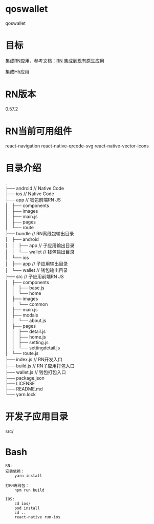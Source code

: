 # qoswallet
qoswallet

# 目标
集成RN应用，参考文档：[RN 集成到现有原生应用](https://reactnative.cn/docs/integration-with-existing-apps/)  

集成H5应用

# RN版本
0.57.2

# RN当前可用组件
react-navigation
react-native-qrcode-svg
react-native-vector-icons

# 目录介绍
.  
├── android // Native Code  
├── ios // Native Code  
├── app // 钱包前端RN JS   
│   ├── components  
│   ├── images  
│   ├── main.js  
│   ├── pages  
│   └── route  
├── bundle // RN离线包输出目录  
│   ├── android  
│   │   ├── app // 子应用输出目录  
│   │   └── wallet // 钱包输出目录  
│   └── ios  
│       ├── app // 子应用输出目录  
│       └── wallet // 钱包输出目录  
├── src // 子应用前端RN JS  
│   ├── components  
│   │   ├── base.js  
│   │   └── home  
│   ├── images  
│   │   └── common  
│   ├── main.js  
│   ├── modals  
│   │   └── about.js  
│   ├── pages  
│   │   ├── detail.js  
│   │   ├── home.js  
│   │   ├── setting.js  
│   │   └── settingdetail.js  
│   └── route.js  
├── index.js // RN开发入口  
├── build.js // RN子应用打包入口  
├── wallet.js // 钱包打包入口  
├── package.json  
├── LICENSE  
├── README.md  
└── yarn.lock  

# 开发子应用目录
src/

# Bash
```
RN:
安装依赖：
    yarn install

打RN离线包：
    npm run build

IOS:
    cd ios/
    pod install
    cd ..
    react-native run-ios
```
